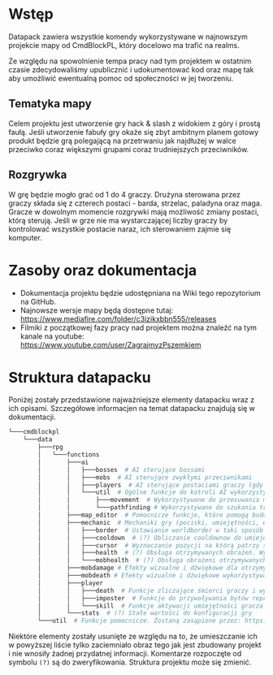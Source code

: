 # Wstęp
Datapack zawiera wszystkie komendy wykorzystywane w najnowszym projekcie mapy od CmdBlockPL, który docelowo ma trafić na realms.

Ze względu na spowolnienie tempa pracy nad tym projektem w ostatnim czasie zdecydowaliśmy upublicznić i udokumentować kod oraz mapę tak aby umożliwić ewentualną pomoc od społeczności w jej tworzeniu.

## Tematyka mapy
Celem projektu jest utworzenie gry hack & slash z widokiem z góry i prostą faułą. Jeśli utworzenie fabuły gry okaże się zbyt ambitnym planem gotowy produkt będzie grą polegającą na przetrwaniu jak najdłużej w walce przeciwko coraz większymi grupami coraz trudniejszych przeciwników.

## Rozgrywka
W grę będzie mogło grać od 1 do 4 graczy. Drużyna sterowana przez graczy składa się z czterech postaci - barda, strzelac, paladyna oraz maga. Gracze w dowolnym momencie rozgrywki mają możliwość zmiany postaci, którą sterują. Jeśli w grze nie ma wystarczającej liczby graczy by kontrolować wszystkie postacie naraz, ich sterowaniem zajmie się komputer.  

# Zasoby oraz dokumentacja
- Dokumentacja projektu będzie udostępniana na Wiki tego repozytorium na GitHub.
- Najnowsze wersje mapy będą dostępne tutaj: https://www.mediafire.com/folder/c3izikxbbn555/releases
- Filmiki z początkowej fazy pracy nad projektem można znaleźć na tym kanale na youtube: https://www.youtube.com/user/ZagrajmyzPszemkiem

# Struktura datapacku
Poniżej zostały przedstawione najważniejsze elementy datapacku wraz z ich opisami. Szczegółowe informacjen na temat datapacku znajdują się w dokumentacji.
```python
└───cmdblockpl
    └───data
        ├───rpg
        │   └───functions
        │       ├───ai
        │       │   ├───bosses  # AI sterujące bossami
        │       │   ├───mobs  # AI sterujące zwykłymi przeciwnikami
        │       │   ├───players  # AI sterujące postaciami graczy (gdy nie kotroluje ich gracz). 
        │       │   └───util  # Ogólne funkcje do kotroli AI wykorzystywane przy kontroli wszystkiego.
        │       │       ├───movement  # Wykorzystywane do przesuwania mobów sterowanych komendami
        │       │       └───pathfinding # Wykorzystywane do szukania trasy przez moby sterowane komendami
        │       ├───map_editor  # Pomocnicze funkcje, które pomogą budować mapę (obszar rozgrywki).
        │       ├───mechanic  # Mechaniki gry (pociski, umiejętności, efekty)
        │       │   ├───border  # Ustawianie worldborder w taki sposób by zmusić graczy do nie oddalania się od siebie.
        │       │   ├───cooldown  # (?) Obliczanie cooldownow do umiejętności graczy.
        │       │   ├───cursor  # Wyznaczanie pozycji na którą patrzy się gracz jako celu ataku dla sterowanej przez niego postaci.
        │       │   ├───health  # (?) Obsługa otrzymywanych obrażeń. Wyświetlanie życia graczy na pasku bossbar.
        │       │   └───mobhealth  # (?) Obsługa obrażeni otrzymywanych przez moby. Przydzielanie punktów doświadczenia dla graczy.
        │       ├───mobdamage # Efekty wizualne i dźwiękowe dla otrzymywania obrażeń przez moby.
        │       ├───mobdeath # Efekty wizualne i dźwiękowe wykorzystywane w wypadku śmierci mobów.
        │       ├───player
        │       │   ├───death  # Funkcje zliczające śmierci graczy i wywołujące związane z tym konsekwencje.
        │       │   ├───imposter  # Funkcje do przywoływania bytów reprezentujących postaci graczy.
        │       │   └───skill  # Funkcje aktywacji umiejętności gracza (mechaniki są w /cmdblockpl/data/rpg/functions/mechanic/)
        │       └───stats  # (?) Stałe wartości do konfiguracji gry
        └───util  # Funkcje pomocnicze. Zostaną zasąpione przez: https://github.com/Nusiq/cmdblockpl_util

```
 Niektóre elementy zostały usunięte ze względu na to, że umieszczanie ich w powyższej liście tylko zaciemniało obraz tego jak jest zbudowany projekt i nie wnosiły żadnej przydatnej informacji. Komentarze rozpoczęte od symbolu `(?)` są do zweryfikowania. Struktura projektu może się zmienić.

